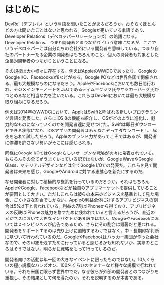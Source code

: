 # はじめに

DevRel（デブレル）という単語を聞いたことがあるだろうか。おそらくほとんどの方は聞いたことはないと思われる。Googleが用いている単語であり、Developer Relations（デベロッパーリレーションズ）の略語になる。Developer Relations、つまり開発者とのつながりという意味になるが、ここでいうデベロッパーとは自分たちの会社外にいる開発者を意味している。つまり自社のパートナーたる企業の開発者はもちろんのこと、個人の開発者も対象とした企業対開発者のつながりということになる。

その規模は大小様々に存在する。例えばAppleのWWDCであったり、GoogleのGoogle I/O、Facebookのf8などがある。Google I/Oなどは世界各国で開催される、最も大規模なものになるだろう。AppleやFacebookにおいても数日間行われ、そのメインキーノートをCEOであるティム＝クック氏やザッカーバーグ氏がつとめるなど相当な力を注いでいる。これらはDevRelにおいては最も大規模な取り組みになるだろう。

例えば2014年のWWDCにおいて、AppleはSwiftと呼ばれる新しいプログラミング言語を発表した。さらにiOS 8の機能も紹介し、iOSがどのように進化し、魅力的なものになっていくのかを開発者達に見せつけた。Swiftは即日ダウンロードできる状態になり、iOSアプリの開発者はみんなこぞってダウンロードし、昼夜を忘れて試しただろう。Appleのブランド力があってこそではあるが、開発者に停滞を許さない勢いがそこには感じられる。

同様にGoogle I/OではGoogleらしいオープンな戦略が次々に発表されている。もちろんその全てがうまくいっている訳ではないが、Google WaveやGoogle Glass、マテリアルデザインなどは全てGoogle I/Oでの発表だ。これらを見て開発者は未来を感じ、GoogleやAndroidに対する忠誠心を新たにするのだ。

なぜ開発者に対して積極的な施策を行っているのだろうか。それはもちろんAppleやGoogle、Facebookなどが独自のアプリマーケットを提供していることが要因として大きい。ただしこれらは彼らの本来のビジネスを基準として見た場合、ごく小さな割合でしかない。Appleの利益全体に対するアプリビジネスの割合は5%以下と言われている。利益の7割はiPhoneから得ており、アプリビジネスの反映はiPhoneの魅力を増すために使われていると言えるだろうが、直近のビジネスにおいて大きなインパクトがある訳ではない。GoogleやFacebookにおいてはメインビジネスが広告であるため、さらにその割合は顕著だと思われる。開発者をサポートするのは売り上げに直結するわけではなく、中・長期的な判断に基づいて行われているのだ。GoogleやFacebookはハッカー集団が作った会社なので、その印象を残すために行っていると感じるかも知れないが、実際のところはそうではない。明らかに戦略をもって行っているのだ。

開発者向けの活動は年一回の大きなイベントに限ったものではない。10人くらいの極小規模なハンズオン、100名くらいのセミナーなど様々な規模で行われている。それも米国に限らず世界中でだ。なぜ彼らが外部の開発者とのつながりを重視し、その結果として何を得たのか。それを説明するのが本書である。
